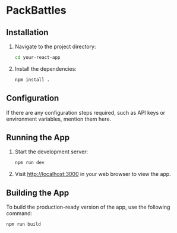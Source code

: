 # PackBattles

## Installation

1. Navigate to the project directory:

    ```bash
    cd your-react-app
    ```

2. Install the dependencies:

    ```bash
    npm install .
    ```

## Configuration

If there are any configuration steps required, such as API keys or environment variables, mention them here.

## Running the App

1. Start the development server:

    ```bash
    npm run dev
    ```

2. Visit [http://localhost:3000](http://localhost:3000) in your web browser to view the app.

## Building the App

To build the production-ready version of the app, use the following command:

```bash
npm run build
